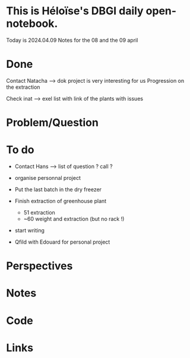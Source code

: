 # This is Héloïse's DBGI daily open-notebook.

Today is 2024.04.09
Notes for the 08 and the 09 april 
# Done
Contact Natacha --> dok project is very interesting for us 
Progression on the extraction 

Check inat --> exel list with link of the plants with issues

# Problem/Question

# To do 
* Contact Hans --> list of question  ? call ? 
* organise personnal project 
* Put the last batch in the dry freezer
* Finish extraction of greenhouse plant
    * 51 extraction
    * ~60 weight and extraction (but no rack !)
* start writing 

* Qfild with Edouard for personal project 

# Perspectives

# Notes

# Code

# Links
